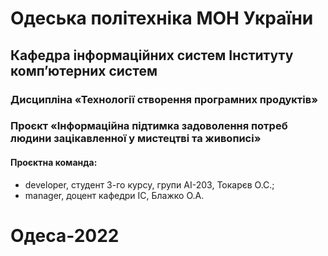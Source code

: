 # Одеська політехніка МОН України 
## Кафедра інформаційних систем Інституту комп’ютерних систем 
### Дисципліна «Технології створення програмних продуктів» 
### Проєкт «Інформаційна підтимка задоволення потреб людини зацікавленної у мистецтві та живописі» 
#### Проєктна команда:
- developer, студент 3-го курсу, групи АІ-203, Токарєв О.С.;
- manager, доцент кафедри ІС, Блажко О.А.
# Одеса-2022
